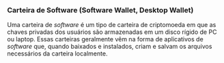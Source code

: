 ### Carteira de Software (Software Wallet, Desktop Wallet)

Uma carteira de _software_ é um tipo de carteira de criptomoeda em que as chaves privadas dos usuários são armazenadas em um disco rígido de PC ou laptop. Essas carteiras geralmente vêm na forma de aplicativos de _software_ que, quando baixados e instalados, criam e salvam os arquivos necessários da carteira localmente.
